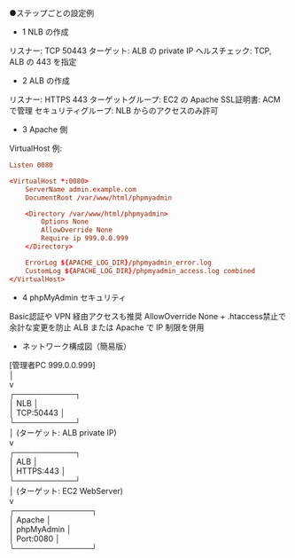 
●ステップごとの設定例

- 1 NLB の作成

リスナー: TCP 50443
ターゲット: ALB の private IP
ヘルスチェック: TCP, ALB の 443 を指定

- 2 ALB の作成

リスナー: HTTPS 443
ターゲットグループ: EC2 の Apache
SSL証明書: ACM で管理
セキュリティグループ: NLB からのアクセスのみ許可

- 3 Apache 側

VirtualHost 例:
```vhosts.conf
Listen 0080

<VirtualHost *:0080>
    ServerName admin.example.com
    DocumentRoot /var/www/html/phpmyadmin

    <Directory /var/www/html/phpmyadmin>
        Options None
        AllowOverride None
        Require ip 999.0.0.999
    </Directory>

    ErrorLog ${APACHE_LOG_DIR}/phpmyadmin_error.log
    CustomLog ${APACHE_LOG_DIR}/phpmyadmin_access.log combined
</VirtualHost>
```

- 4 phpMyAdmin セキュリティ

Basic認証や VPN 経由アクセスも推奨
AllowOverride None + .htaccess禁止で余計な変更を防止
ALB または Apache で IP 制限を併用

- ネットワーク構成図（簡易版）

[管理者PC 999.0.0.999]<br> 
          │<br> 
          v<br> 
    ┌───────────┐<br> 
    │   NLB     │<br> 
    │ TCP:50443 │<br> 
    └───────────┘<br> 
          │ (ターゲット: ALB private IP)<br> 
          v<br> 
    ┌───────────┐<br> 
    │   ALB     │<br> 
    │ HTTPS:443 │<br> 
    └───────────┘<br> 
          │ (ターゲット: EC2 WebServer)<br> 
          v<br> 
    ┌──────────────┐<br> 
    │ Apache       │<br> 
    │ phpMyAdmin   │<br> 
    │ Port:0080    │<br> 
    └──────────────┘<br> 